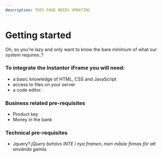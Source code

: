 ```yaml
---
description: THIS PAGE NEEDS UPDATING
---
```


# Getting started

Oh, so you're lazy and only want to know the bare minimum of what our system requires..?

### To integrate the Instantor iFrame you will need: 

* a basic knowledge of HTML, CSS and JavaScript
* access to files on your server
* a code editor.

### Business related pre-requisites

* Product key
* Money in the bank

### Technical pre-requisites

* Jquery? _jQuery behövs INTE i nya framen, men måste finnas för att använda gamla._

  


